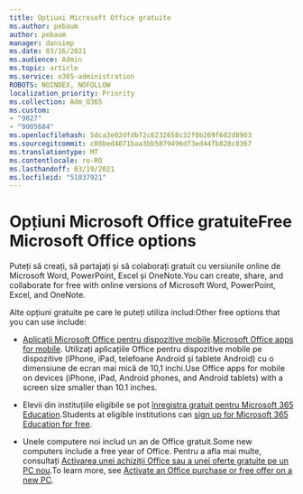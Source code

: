 ```yaml
---
title: Opțiuni Microsoft Office gratuite
ms.author: pebaum
author: pebaum
manager: dansimp
ms.date: 03/16/2021
ms.audience: Admin
ms.topic: article
ms.service: o365-administration
ROBOTS: NOINDEX, NOFOLLOW
localization_priority: Priority
ms.collection: Adm_O365
ms.custom:
- "9827"
- "9005684"
ms.openlocfilehash: 5dca3e02dfdb72c6232658c32f0b269f602d8903
ms.sourcegitcommit: c08bed4071baa3bb5879496df3ed44fb828c8367
ms.translationtype: MT
ms.contentlocale: ro-RO
ms.lasthandoff: 03/19/2021
ms.locfileid: "51037921"
---
```

# <a name="free-microsoft-office-options"></a><span data-ttu-id="1e196-102">Opțiuni Microsoft Office gratuite</span><span class="sxs-lookup"><span data-stu-id="1e196-102">Free Microsoft Office options</span></span>

<span data-ttu-id="1e196-103">Puteți să creați, să partajați și să colaborați gratuit cu versiunile online de Microsoft Word, PowerPoint, Excel și OneNote.</span><span class="sxs-lookup"><span data-stu-id="1e196-103">You can create, share, and collaborate for free with online versions of Microsoft Word, PowerPoint, Excel, and OneNote.</span></span>

<span data-ttu-id="1e196-104">Alte opțiuni gratuite pe care le puteți utiliza includ:</span><span class="sxs-lookup"><span data-stu-id="1e196-104">Other free options that you can use include:</span></span>

- <span data-ttu-id="1e196-105">[Aplicații Microsoft Office pentru dispozitive mobile](https://products.office.com/mobile/office?wt.mc_id=Cons_Office_Chatbot).</span><span class="sxs-lookup"><span data-stu-id="1e196-105">[Microsoft Office apps for mobile](https://products.office.com/mobile/office?wt.mc_id=Cons_Office_Chatbot).</span></span> <span data-ttu-id="1e196-106">Utilizați aplicațiile Office pentru dispozitive mobile pe dispozitive (iPhone, iPad, telefoane Android și tablete Android) cu o dimensiune de ecran mai mică de 10,1 inchi.</span><span class="sxs-lookup"><span data-stu-id="1e196-106">Use Office apps for mobile on devices (iPhone, iPad, Android phones, and Android tablets) with a screen size smaller than 10.1 inches.</span></span>

- <span data-ttu-id="1e196-107">Elevii din instituțiile eligibile se pot [înregistra gratuit pentru Microsoft 365 Education](https://www.microsoft.com/education/products/office?wt.mc_id=Cons_Office_Chatbot).</span><span class="sxs-lookup"><span data-stu-id="1e196-107">Students at eligible institutions can [sign up for Microsoft 365 Education for free](https://www.microsoft.com/education/products/office?wt.mc_id=Cons_Office_Chatbot).</span></span>

- <span data-ttu-id="1e196-108">Unele computere noi includ un an de Office gratuit.</span><span class="sxs-lookup"><span data-stu-id="1e196-108">Some new computers include a free year of Office.</span></span> <span data-ttu-id="1e196-109">Pentru a afla mai multe, consultați [Activarea unei achiziții Office sau a unei oferte gratuite pe un PC nou](https://support.office.com/article/89881633-0b26-4ca8-816b-93f347bd92c0?wt.mc_id=Cons_Office_Chatbot).</span><span class="sxs-lookup"><span data-stu-id="1e196-109">To learn more, see [Activate an Office purchase or free offer on a new PC](https://support.office.com/article/89881633-0b26-4ca8-816b-93f347bd92c0?wt.mc_id=Cons_Office_Chatbot).</span></span>